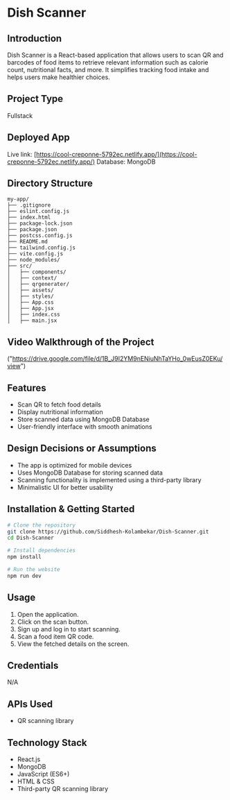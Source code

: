 # Dish Scanner

## Introduction
Dish Scanner is a React-based application that allows users to scan QR and barcodes of food items to retrieve relevant information such as calorie count, nutritional facts, and more. It simplifies tracking food intake and helps users make healthier choices.

## Project Type
Fullstack

## Deployed App
Live link: [https://cool-creponne-5792ec.netlify.app/](https://cool-creponne-5792ec.netlify.app/)
Database: MongoDB

## Directory Structure
```
my-app/
├── .gitignore
├── eslint.config.js
├── index.html
├── package-lock.json
├── package.json
├── postcss.config.js
├── README.md
├── tailwind.config.js
├── vite.config.js
├── node_modules/
├── src/
│   ├── components/
│   ├── context/
│   ├── qrgenerater/
│   ├── assets/
│   ├── styles/
│   ├── App.css
│   ├── App.jsx
│   ├── index.css
│   ├── main.jsx
```

## Video Walkthrough of the Project
("https://drive.google.com/file/d/1B_J9I2YM9nENiuNhTaYHo_0wEusZ0EKu/view")

## Features
- Scan QR to fetch food details
- Display nutritional information
- Store scanned data using MongoDB Database
- User-friendly interface with smooth animations

## Design Decisions or Assumptions
- The app is optimized for mobile devices
- Uses MongoDB Database for storing scanned data
- Scanning functionality is implemented using a third-party library
- Minimalistic UI for better usability

## Installation & Getting Started
```bash
# Clone the repository
git clone https://github.com/Siddhesh-Kolambekar/Dish-Scanner.git
cd Dish-Scanner

# Install dependencies
npm install

# Run the website
npm run dev
```

## Usage
1. Open the application.
2. Click on the scan button.
3. Sign up and log in to start scanning.
4. Scan a food item QR code.
5. View the fetched details on the screen.

## Credentials
N/A

## APIs Used
- QR scanning library

## Technology Stack
- React.js
- MongoDB
- JavaScript (ES6+)
- HTML & CSS
- Third-party QR scanning library

